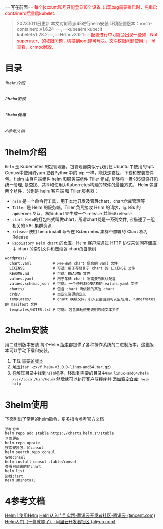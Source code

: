 ==写在前面==
<font color="red">每个jccount账号只能登录10个设备.</font>
<font color="red">出现bug需要重启时，先重启containerd后重启kubelet.</font>

>2023.10.11日更新
本文对树莓派4B进行helm安装
环境配置版本：==cri-containerd:v1.6.24 ==,==kubeadm kubeclt kubelet:v1.28.2==,==Helm:v3.15.1==
><font color="red">配置进行中可能会出现一些如，Not superuser、的权限问题，切换到root即可解决。文件权限问题使用 ls -ihl查看，chmod修改.</font>

# 目录
###### 1helm介绍
###### 2helm安装
###### 3helm使用
###### 4参考文档

# 1helm介绍
`Helm` 是 Kubernetes 的包管理器。包管理器类似于我们在 Ubuntu 中使用的apt、Centos中使用的yum 或者Python中的 pip 一样，能快速查找、下载和安装软件包。Helm 由客户端组件 helm 和服务端组件 Tiller 组成, 能够将一组K8S资源打包统一管理, 是查找、共享和使用为Kubernetes构建的软件的最佳方式。
Helm 包含两个组件，分别是 helm 客户端 和 Tiller 服务器：
- `helm` 是一个命令行工具，用于本地开发及管理chart，chart仓库管理等
- `Tiller` 是 Helm 的服务端。Tiller 负责接收 Helm 的请求，与 k8s 的 apiserver 交互，根据chart 来生成一个 release 并管理 release
- `chart Helm`的打包格式叫做chart，所谓chart就是一系列文件, 它描述了一组相关的 k8s 集群资源
- `release` 使用 helm install 命令在 Kubernetes 集群中部署的 Chart 称为 Release
- `Repoistory Helm chart` 的仓库，Helm 客户端通过 HTTP 协议来访问存储库中 chart 的索引文件和压缩包
chart的目录树
```
wordpress/
  Chart.yaml          # 用于描述 chart 信息的 yaml 文件
  LICENSE             # 可选：用于存储关于 chart 的 LICENSE 文件
  README.md           # 可选：README 文件
  values.yaml         # 用于存储 chart 所需要的默认配置
  values.schema.json  # 可选: 一个使用JSON结构的 values.yaml 文件
  charts/             # 包含 chart 所依赖的其他 chart
  crds/               # 自定义资源的定义
  templates/          # chart 模板文件，引入变量值后可以生成用于 Kubernetes 的 manifest 文件
  templates/NOTES.txt # 可选: 包含简短使用说明的纯文本文件
```
# 2helm安装
用二进制版本安装
每个Helm [版本](https://github.com/helm/helm/releases)都提供了各种操作系统的二进制版本，这些版本可以手动下载和安装。
1. 下载 [需要的版本](https://github.com/helm/helm/releases)
2. 解压(`tar -zxvf helm-v3.0.0-linux-amd64.tar.gz`)
3. 在解压目录中找到`helm`程序，移动到需要的目录中(`mv linux-amd64/helm /usr/local/bin/helm`)
然后就可以执行客户端程序并 [添加稳定仓库](https://helm.sh/zh/docs/intro/quickstart/#%e5%88%9d%e5%a7%8b%e5%8c%96): `helm help`
# 3helm使用
下面列出了常用的helm指令，更多指令参考官方文档
```
添加仓库
helm repo add stable https://charts.helm.sh/stable
仓库更新
helm repo update
搜索安装包，如consul
helm search repo consul
安装consul
helm install consul stable/consul
查看已部署的的chart
helm list
卸载chart
helm uninstall
```
# 4参考文档
[Helm | 使用Helm](https://helm.sh/zh/docs/intro/using_helm/)
[Helm从入门到实践-腾讯云开发者社区-腾讯云 (tencent.com)](https://cloud.tencent.com/developer/article/2170804)
[Helm入门（一篇就够了）-阿里云开发者社区 (aliyun.com)](https://developer.aliyun.com/article/1207395)